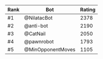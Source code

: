Rank|Bot|Rating
---|---|---
#1|@NilatacBot|2378
#2|@anti-bot|2190
#3|@CatNail|2050
#4|@pawnrobot|1793
#5|@MinOpponentMoves|1105
